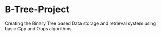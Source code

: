 # B-Tree-Project
Creating the Binary Tree based Data storage and retrieval system using basic Cpp and Oops algorithms 
